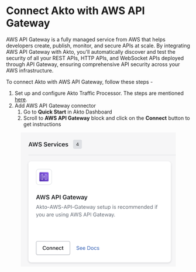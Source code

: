# Connect Akto with AWS API Gateway

AWS API Gateway is a fully managed service from AWS that helps developers create, publish, monitor, and secure APIs at scale. By integrating AWS API Gateway with Akto, you'll automatically discover and test the security of all your REST APIs, HTTP APIs, and WebSocket APIs deployed through API Gateway, ensuring comprehensive API security across your AWS infrastructure.

To connect Akto with AWS API Gateway, follow these steps -

1. Set up and configure Akto Traffic Processor. The steps are mentioned [here](https://docs.akto.io/getting-started/traffic-processor/hybrid-saas).
2. Add AWS API Gateway connector
   1. Go to **Quick Start** in Akto Dashboard
   2. Scroll to **AWS API Gateway** block and click on the **Connect** button to get instructions

<figure><img src="../../.gitbook/assets/image.png" alt=""><figcaption></figcaption></figure>
